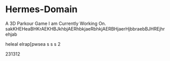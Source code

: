 # Hermes-Domain
A 3D Parkour Game I am Currently Working On.
 sakKHEHeaBHKrAEKHBJkhbjAERhbkjaeRbhkjAERBHjaerHjbbraebBJHREjhrehjab
 
heleal
elrap[pwsea
s
s
s
2




231312
